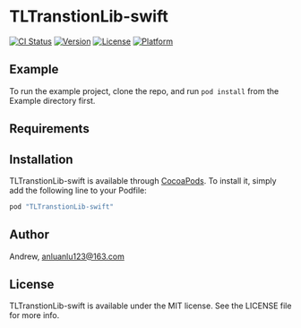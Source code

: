 # TLTranstionLib-swift

[![CI Status](http://img.shields.io/travis/Andrew/TLTranstionLib-swift.svg?style=flat)](https://travis-ci.org/Andrew/TLTranstionLib-swift)
[![Version](https://img.shields.io/cocoapods/v/TLTranstionLib-swift.svg?style=flat)](http://cocoapods.org/pods/TLTranstionLib-swift)
[![License](https://img.shields.io/cocoapods/l/TLTranstionLib-swift.svg?style=flat)](http://cocoapods.org/pods/TLTranstionLib-swift)
[![Platform](https://img.shields.io/cocoapods/p/TLTranstionLib-swift.svg?style=flat)](http://cocoapods.org/pods/TLTranstionLib-swift)

## Example

To run the example project, clone the repo, and run `pod install` from the Example directory first.

## Requirements

## Installation

TLTranstionLib-swift is available through [CocoaPods](http://cocoapods.org). To install
it, simply add the following line to your Podfile:

```ruby
pod "TLTranstionLib-swift"
```

## Author

Andrew, anluanlu123@163.com

## License

TLTranstionLib-swift is available under the MIT license. See the LICENSE file for more info.
